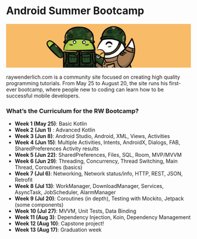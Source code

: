 # Android Summer Bootcamp
<div align = "center">
  <img src = "images/RWLogo.PNG">
</div>

raywenderlich.com is a community site focused on creating high quality programming tutorials. From May 25 to August 20, the site runs his first-ever bootcamp, where people new to coding can learn how to be successful mobile developers.

### What’s the Curriculum for the RW Bootcamp?

- **Week 1 (May 25)**: Basic Kotlin
- **Week 2 (Jun 1)** : Advanced Kotlin
- **Week 3 (Jun 8)**: Android Studio, Android, XML, Views, Activities
- **Week 4 (Jun 15)**: Multiple Activities, Intents, AndroidX, Dialogs, FAB, SharedPreferences Activity results
- **Week 5 (Jun 22)**: SharedPreferences, Files, SQL, Room, MVP/MVVM
- **Week 6 (Jun 29)**: Threading, Concurrency, Thread Switching, Main Thread, Coroutines (basics)
- **Week 7 (Jul 6)**: Networking, Network status/info, HTTP, REST, JSON, Retrofit
- **Week 8 (Jul 13)**: WorkManager, DownloadManager, Services, AsyncTask, JobScheduler, AlarmManager
- **Week 9 (Jul 20)**: Coroutines (in depth), Testing with Mockito, Jetpack (some components)
- **Week 10 (Jul 27)**: MVVM, Unit Tests, Data Binding
- **Week 11 (Aug 3)**: Dependency Injection, Koin, Dependency Management
- **Week 12 (Aug 10)**: Capstone project!
- **Week 13 (Aug 17)**: Graduation week
